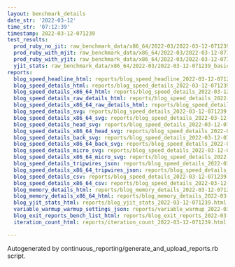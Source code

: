 ```yaml
---
layout: benchmark_details
date_str: '2022-03-12'
time_str: '07:12:39'
timestamp: 2022-03-12-071239
test_results:
  prod_ruby_no_jit: raw_benchmark_data/x86_64/2022-03/2022-03-12-071239_basic_benchmark_prod_ruby_no_jit.json
  prod_ruby_with_mjit: raw_benchmark_data/x86_64/2022-03/2022-03-12-071239_basic_benchmark_prod_ruby_with_mjit.json
  prod_ruby_with_yjit: raw_benchmark_data/x86_64/2022-03/2022-03-12-071239_basic_benchmark_prod_ruby_with_yjit.json
  yjit_stats: raw_benchmark_data/x86_64/2022-03/2022-03-12-071239_basic_benchmark_yjit_stats.json
reports:
  blog_speed_headline_html: reports/blog_speed_headline_2022-03-12-071239.html
  blog_speed_details_html: reports/blog_speed_details_2022-03-12-071239.html
  blog_speed_details_x86_64_html: reports/blog_speed_details_2022-03-12-071239.x86_64.html
  blog_speed_details_raw_details_html: reports/blog_speed_details_2022-03-12-071239.raw_details.html
  blog_speed_details_x86_64_raw_details_html: reports/blog_speed_details_2022-03-12-071239.x86_64.raw_details.html
  blog_speed_details_svg: reports/blog_speed_details_2022-03-12-071239.svg
  blog_speed_details_x86_64_svg: reports/blog_speed_details_2022-03-12-071239.x86_64.svg
  blog_speed_details_head_svg: reports/blog_speed_details_2022-03-12-071239.head.svg
  blog_speed_details_x86_64_head_svg: reports/blog_speed_details_2022-03-12-071239.x86_64.head.svg
  blog_speed_details_back_svg: reports/blog_speed_details_2022-03-12-071239.back.svg
  blog_speed_details_x86_64_back_svg: reports/blog_speed_details_2022-03-12-071239.x86_64.back.svg
  blog_speed_details_micro_svg: reports/blog_speed_details_2022-03-12-071239.micro.svg
  blog_speed_details_x86_64_micro_svg: reports/blog_speed_details_2022-03-12-071239.x86_64.micro.svg
  blog_speed_details_tripwires_json: reports/blog_speed_details_2022-03-12-071239.tripwires.json
  blog_speed_details_x86_64_tripwires_json: reports/blog_speed_details_2022-03-12-071239.x86_64.tripwires.json
  blog_speed_details_csv: reports/blog_speed_details_2022-03-12-071239.csv
  blog_speed_details_x86_64_csv: reports/blog_speed_details_2022-03-12-071239.x86_64.csv
  blog_memory_details_html: reports/blog_memory_details_2022-03-12-071239.html
  blog_memory_details_x86_64_html: reports/blog_memory_details_2022-03-12-071239.x86_64.html
  blog_yjit_stats_html: reports/blog_yjit_stats_2022-03-12-071239.html
  variable_warmup_warmup_settings_json: reports/variable_warmup_2022-03-12-071239.warmup_settings.json
  blog_exit_reports_bench_list_html: reports/blog_exit_reports_2022-03-12-071239.bench_list.html
  iteration_count_html: reports/iteration_count_2022-03-12-071239.html

---
```

Autogenerated by continuous_reporting/generate_and_upload_reports.rb script.
